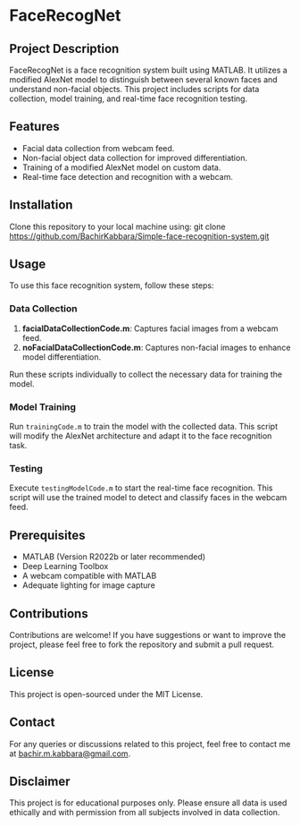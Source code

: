 # FaceRecogNet

## Project Description
FaceRecogNet is a face recognition system built using MATLAB. It utilizes a modified AlexNet model to distinguish between several known faces and understand non-facial objects. This project includes scripts for data collection, model training, and real-time face recognition testing.

## Features
- Facial data collection from webcam feed.
- Non-facial object data collection for improved differentiation.
- Training of a modified AlexNet model on custom data.
- Real-time face detection and recognition with a webcam.

## Installation
Clone this repository to your local machine using:
git clone https://github.com/BachirKabbara/Simple-face-recognition-system.git

## Usage
To use this face recognition system, follow these steps:

### Data Collection
1. **facialDataCollectionCode.m**: Captures facial images from a webcam feed.
2. **noFacialDataCollectionCode.m**: Captures non-facial images to enhance model differentiation.

Run these scripts individually to collect the necessary data for training the model.

### Model Training
Run `trainingCode.m` to train the model with the collected data. This script will modify the AlexNet architecture and adapt it to the face recognition task.

### Testing
Execute `testingModelCode.m` to start the real-time face recognition. This script will use the trained model to detect and classify faces in the webcam feed.

## Prerequisites
- MATLAB (Version R2022b or later recommended)
- Deep Learning Toolbox
- A webcam compatible with MATLAB
- Adequate lighting for image capture

## Contributions
Contributions are welcome! If you have suggestions or want to improve the project, please feel free to fork the repository and submit a pull request.

## License
This project is open-sourced under the MIT License.

## Contact
For any queries or discussions related to this project, feel free to contact me at bachir.m.kabbara@gmail.com.

## Disclaimer
This project is for educational purposes only. Please ensure all data is used ethically and with permission from all subjects involved in data collection.
